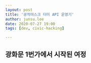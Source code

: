 ```yaml
---
layout: post
title: '공적마스크 더미 API 운영기'
author: junsu.lee
date: 2020-07-27 19:00
tags: [dev, civic-hacking]

---
```


## 광화문 1번가에서 시작된 여정


<!--stackedit_data:
eyJoaXN0b3J5IjpbLTE2ODYxNjA4N119
-->